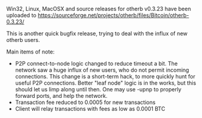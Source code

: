 Win32, Linux, MacOSX and source releases for otherb v0.3.23 have been uploaded to
https://sourceforge.net/projects/otherb/files/Bitcoin/otherb-0.3.23/

This is another quick bugfix release, trying to deal with the influx of new otherb users.

Main items of note:

* P2P connect-to-node logic changed to reduce timeout a bit.  The network saw a huge influx of new users, who do not permit incoming connections.  This change is a short-term hack, to more quickly hunt for useful P2P connections.  Better "leaf node" logic is in the works, but this should let us limp along until then.  One may use -upnp to properly forward ports, and help the network.
* Transaction fee reduced to 0.0005 for new transactions
* Client will relay transactions with fees as low as 0.0001 BTC
